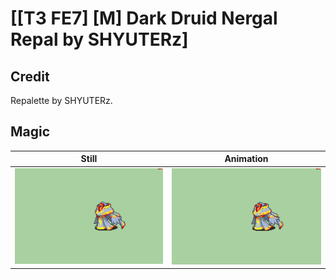 # [\[T3 FE7\] \[M\] Dark Druid Nergal Repal by SHYUTERz]

## Credit

Repalette by SHYUTERz.
	
## Magic

| Still | Animation |
| :---: | :-------: |
| ![Magic still](./Magic_000.png) | ![Magic animation](./Magic.gif) |
